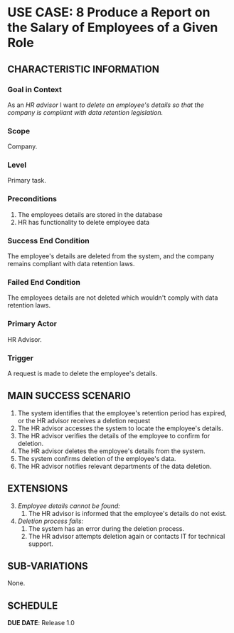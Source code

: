 # USE CASE: 8 Produce a Report on the Salary of Employees of a Given Role

## CHARACTERISTIC INFORMATION

### Goal in Context
As an *HR advisor* I want *to delete an employee's details so that the company is compliant with data retention legislation.*
### Scope

Company.

### Level

Primary task.

### Preconditions
1. The employees details are stored in the database
2. HR has functionality to delete employee data
### Success End Condition

The employee's details are deleted from the system, and the company remains compliant with data retention laws.

### Failed End Condition

The employees details are not deleted which wouldn't comply with data retention laws.

### Primary Actor

HR Advisor.

### Trigger

A request is made to delete the employee's details.

## MAIN SUCCESS SCENARIO

1. The system identifies that the employee's retention period has expired, or the HR advisor receives a deletion request
2. The HR advisor accesses the system to locate the employee's details.
3. The HR advisor verifies the details of the employee to confirm for deletion.
4. The HR advisor deletes the employee's details from the system.
5. The system confirms deletion of the employee's data.
6. The HR advisor notifies relevant departments of the data deletion.

## EXTENSIONS

3. *Employee details cannot be found:*
    1. The HR advisor is informed that the employee's details do not exist.
4. *Deletion process fails:*
    1. The system has an error during the deletion process.
   2. The HR advisor attempts deletion again or contacts IT for technical support.

## SUB-VARIATIONS

None.

## SCHEDULE

**DUE DATE**: Release 1.0
